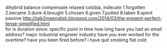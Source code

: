 dihybrid
balance
compensate
relaxed
colobia,
indecate 
1.forgotten
2.became
3.dunk
4.brought
5.chosen
6.given
7.putted
8.taken
9.spent
passive
http://talk2meenglish.blogspot.com/2014/03/the-present-perfect-tense-simplified.html  
for is duration
since: specific point in time
how long have you had an email address?
major industrial engineer
industry
have you ever worked for the overtime?
have you been fired before?
i have quit smoking
flat cold
